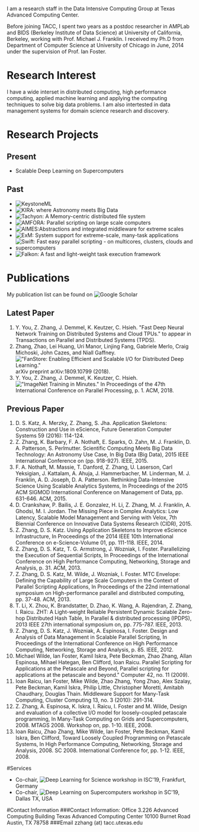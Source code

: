 I am a research staff in the Data Intensive Computing Group at Texas Advanced Computing Center.

Before joining TACC, I spent two years as a postdoc researcher in AMPLab and BIDS (Berkeley Institute of Data Science) at University of California, Berkeley, working with Prof. Michael J. Franklin. I received my Ph.D from Department of Computer Science at University of Chicago in June, 2014 under the supervision of Prof. Ian Foster.

# Research Interest
I have a wide interset in distributed computing, high performance computing, applied machine learning and applying the computing techniques to solve big data problems. I am also intertested in data management systems for domain science research and discovery.

# Research Projects
## Present
* Scalable Deep Learning on Supercomputers

## Past
* ![KeystoneML](http://keystone-ml.org/)
* ![KIRA: where Astronomy meets Big Data](http://kira-project.org/)
* ![Tachyon: A Memory-centric distributed file system](http://tachyon-project.org/)
* ![AMFORA: Parallel scripting on large scale computers](https://github.com/zhaozhang/amfora)
* ![AIMES:Abstractions and integrated middleware for extreme scales](http://saga-project.github.io/aimes/)
* ![ExM: System support for extreme-scale, many-task applications](https://sites.google.com/site/exmcomputing/newhome)
* ![Swift: Fast easy parallel scripting - on multicores, clusters, clouds and supercomputers](http://www.ci.uchicago.edu/swift)
* ![Falkon: A fast and light-weight task execution framework](http://dev.globus.org/wiki/Incubator/Falkon)

# Publications

My publication list can be found on ![Google Scholar](http://scholar.google.com/citations?user=0bd5fscAAAAJ&hl=en)

## Latest Paper
1. Y. You, Z. Zhang, J. Demmel, K. Keutzer, C. Hsieh. "Fast Deep Neural Network Training on
Distributed Systems and Cloud TPUs." to appear in Transactions on Parallel and Distributed Systems (TPDS).
2. Zhang, Zhao, Lei Huang, Uri Manor, Linjing Fang, Gabriele Merlo, Craig Michoski, John Cazes, and Niall Gaffney. !["FanStore: Enabling Efficient and Scalable I/O for Distributed Deep Learning."](https://arxiv.org/abs/1809.10799) arXiv preprint arXiv:1809.10799 (2018).
3. Y. You, Z. Zhang, J. Demmel, K. Keutzer, C. Hsieh. !["ImageNet Training in Minutes."](https://dl.acm.org/citation.cfm?id=3225069) In Proceedings of the 47th International Conference on Parallel Processing, p. 1. ACM, 2018.

## Previous Paper
1. D. S. Katz, A. Merzky, Z. Zhang, S. Jha. Application Skeletons: Construction and Use in eScience, Future Generation Computer Systems 59 (2016): 114-124.
2. Z. Zhang, K. Barbary, F. A. Nothaft, E. Sparks, O. Zahn, M. J. Franklin, D. A. Patterson, S. Perlmutter. Scientific Computing Meets Big Data Technology: An Astronomy Use Case, In Big Data (Big Data), 2015 IEEE International Conference on (pp. 918-927). IEEE, 2015.
3. F. A. Nothaft, M. Massie, T. Danford, Z. Zhang, U. Laserson, Carl Yeksigian, J. Kattalam, A. Ahuja, J. Hammerbacher, M. Linderman, M. J. Franklin, A. D. Joseph, D. A. Patterson. Rethinking Data-Intensive Science Using Scalable Analytics Systems, In Proceedings of the 2015 ACM SIGMOD International Conference on Management of Data, pp. 631-646. ACM, 2015.
4. D. Crankshaw, P. Bailis, J. E. Gonzalez, H. Li, Z. Zhang, M. J. Franklin, A. Ghodsi, M. I. Jordan. The Missing Piece in Complex Analytics: Low Latency, Scalable Model Management and Serving with Velox, 7th Biennial Conference on Innovative Data Systems Research (CIDR), 2015.
5. Z. Zhang, D. S. Katz. Using Application Skeletons to Improve eScience Infrastructure, In Proceedings of the 2014 IEEE 10th International Conference on e-Science-Volume 01, pp. 111-118. IEEE, 2014.
6. Z. Zhang, D. S. Katz, T. G. Armstrong, J. Wozniak, I. Foster. Parallelizing the Execution of Sequential Scripts, In Proceedings of the International Conference on High Performance Computing, Networking, Storage and Analysis, p. 31. ACM, 2013.
7. Z. Zhang, D. S. Katz, M. Wilde, J. Wozniak, I. Foster. MTC Envelope: Defining the Capability of Large Scale Computers in the Context of Parallel Scripting Applications, In Proceedings of the 22nd international symposium on High-performance parallel and distributed computing, pp. 37-48. ACM, 2013.
8. T. Li, X. Zhou, K. Brandstatter, D. Zhao, K. Wang, A. Rajendran, Z. Zhang, I. Raicu. ZHT: A Light-weight Reliable Persistent Dynamic Scalable Zero-hop Distributed Hash Table, In Parallel & distributed processing (IPDPS), 2013 IEEE 27th international symposium on, pp. 775-787. IEEE, 2013.
9. Z. Zhang, D. S. Katz, J. Wozniak, A. Espinosa, I. Foster. Design and Analysis of Data Management in Scalable Parallel Scripting, In Proceedings of the International Conference on High Performance Computing, Networking, Storage and Analysis, p. 85. IEEE, 2012.
10. Michael Wilde, Ian Foster, Kamil Iskra, Pete Beckman, Zhao Zhang, Allan Espinosa, Mihael Hategan, Ben Clifford, Ioan Raicu. Parallel Scripting for Applications at the Petascale and Beyond, Parallel scripting for applications at the petascale and beyond." Computer 42, no. 11 (2009).
11. Ioan Raicu, Ian Foster, Mike Wilde, Zhao Zhang, Yong Zhao, Alex Szalay, Pete Beckman, Kamil Iskra, Philip Little, Christopher Moretti, Amitabh Chaudhary, Douglas Thain. Middleware Support for Many-Task Computing, Cluster Computing 13, no. 3 (2010): 291-314.
12. Z. Zhang, A. Espinosa, K. Iskra, I. Raicu, I. Foster and M. Wilde, Design and evaluation of a collective I/O model for loosely-coupled petascale programming, In Many-Task Computing on Grids and Supercomputers, 2008. MTAGS 2008. Workshop on, pp. 1-10. IEEE, 2008.
13. Ioan Raicu, Zhao Zhang, Mike Wilde, Ian Foster, Pete Beckman, Kamil Iskra, Ben Clifford, Toward Loosely Coupled Programming on Petascale Systems, In High Performance Computing, Networking, Storage and Analysis, 2008. SC 2008. International Conference for, pp. 1-12. IEEE, 2008.


#Services
* Co-chair, ![Deep Learning for Science workshop](https://dlonsc.github.io/) in ISC'19, Frankfurt, Germany
* Co-chair, ![Deep Learning on Supercomputers workshop](https://www.tacc.utexas.edu/workshop/2018/deep-learning) in SC'19, Dallas TX, USA


#Contact Information
###Contact Information:
Office
3.226 Advanced Computing Building
Texas Advanced Computing Center
10100 Burnet Road
Austin, TX 78758
###Email
zzhang (at) tacc.utexas.edu